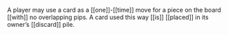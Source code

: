 A player may use a card as a [[one]]-[[time]] move for a piece on the board [[with]] no overlapping pips. A card used this way [[is]] [[placed]] in its owner’s [[discard]] pile.